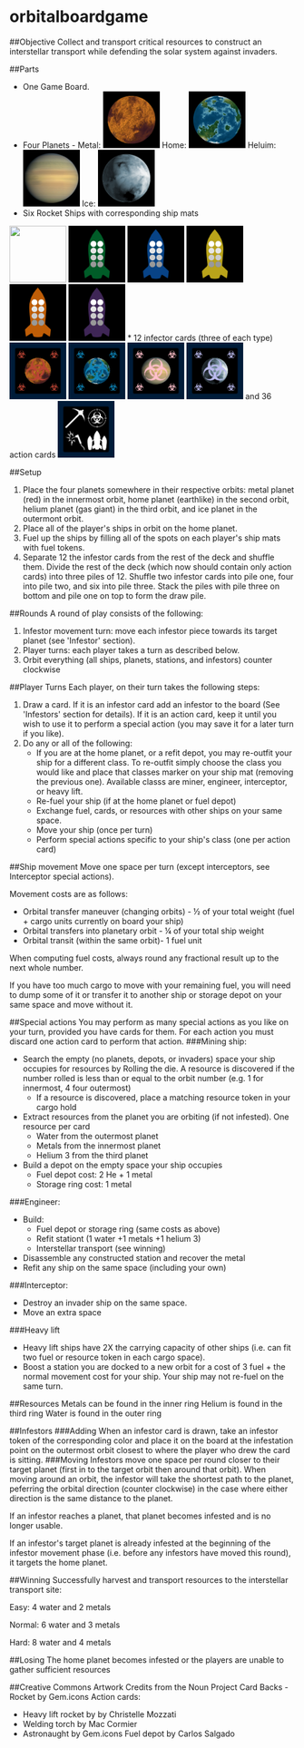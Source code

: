 # orbitalboardgame

##Objective 
Collect and transport critical resources to construct an interstellar transport while defending the solar system against invaders. 

##Parts
* One Game Board.
* Four Planets - 
Metal: <img src="https://github.com/bjornicus/orbitalboardgame/blob/master/metal-planet-mini-tile.png" width="100" height="100" /> 
Home: <img src="https://github.com/bjornicus/orbitalboardgame/blob/master/home-planet-mini-tile.png" width="100" height="100" />
Heluim: <img src="https://github.com/bjornicus/orbitalboardgame/blob/master/helium-planet-mini-tile.png" width="100" height="100" />
Ice: <img src="https://github.com/bjornicus/orbitalboardgame/blob/master/ice-planet-mini-tile.png" width="100" height="100" />
* Six Rocket Ships with corresponding ship mats 
<img src="https://github.com/bjornicus/orbitalboardgame/blob/master/ship-card-reg.png" width="100" height="100" /> 
<img src="https://github.com/bjornicus/orbitalboardgame/blob/master/ship-card-green.png" width="100" height="100" /> 
<img src="https://github.com/bjornicus/orbitalboardgame/blob/master/ship-card-blue.png" width="100" height="100" /> 
<img src="https://github.com/bjornicus/orbitalboardgame/blob/master/ship-card-yellow.png" width="100" height="100" /> 
<img src="https://github.com/bjornicus/orbitalboardgame/blob/master/ship-card-orange.png" width="100" height="100" /> 
<img src="https://github.com/bjornicus/orbitalboardgame/blob/master/ship-card-purple.png" width="100" height="100" />
* 12 infector cards (three of each type) <img src="https://github.com/bjornicus/orbitalboardgame/blob/master/metal-infestor-card.png" width="100" height="100" /> <img src="https://github.com/bjornicus/orbitalboardgame/blob/master/home-infestor-card.png" width="100" height="100" /> <img src="https://github.com/bjornicus/orbitalboardgame/blob/master/helium-infestor-card.png" width="100" height="100" /> <img src="https://github.com/bjornicus/orbitalboardgame/blob/master/ice-infestor-card.png" width="100" height="100" />
and 36 action cards <img src="https://github.com/bjornicus/orbitalboardgame/blob/master/action-card.png" width="100" height="100" />


##Setup 
1. Place the four planets somewhere in their respective orbits: metal planet (red) in the innermost orbit, home planet (earthlike) in the second orbit, helium planet (gas giant) in the third orbit, and ice planet in the outermont orbit.
1. Place all of the player's ships in orbit on the home planet.
1. Fuel up the ships by filling all of the spots on each player's ship mats with fuel tokens.
1. Separate 12 the infestor cards from the rest of the deck and shuffle them. Divide the rest of the deck (which now should contain only action cards) into three piles of 12. Shuffle two infestor cards into pile one, four into pile two, and six into pile three. Stack the piles with pile three on bottom and pile one on top to form the draw pile. 

##Rounds
A round of play consists of the following:
1. Infestor movement turn: move each infestor piece towards its target planet (see 'Infestor' section).
1. Player turns: each player takes a turn as described below. 
1. Orbit everything (all ships, planets, stations, and infestors) counter clockwise 

##Player Turns
Each player, on their turn takes the following steps:
1. Draw a card.  If it is an infestor card add an infestor to the board (See 'Infestors' section for details).  If it is an action card, keep it until you wish to use it to perform a special action (you may save it for a later turn if you like). 
1. Do any or all of the following:
    * If you are at the home planet, or a refit depot, you may re-outfit your ship for a different class.  To re-outfit simply choose the class you would like and place that classes marker on your ship mat (removing the previous one).  Available classs are miner, engineer, interceptor, or heavy lift.
    * Re-fuel your ship (if at the home planet or fuel depot) 
    * Exchange fuel, cards, or resources with other ships on your same space. 
    * Move your ship (once per turn)
    * Perform special actions specific to your ship's class (one per action card)

##Ship movement 
Move one space per turn (except interceptors, see Interceptor special actions).

Movement costs are as follows: 
* Orbital transfer maneuver (changing orbits) - ½ of your total weight (fuel + cargo units currently on board your ship) 
* Orbital transfers into planetary orbit - ¼ of your total ship weight 
* Orbital transit (within the same orbit)- 1 fuel unit 

When computing fuel costs, always round any fractional result up to the next whole number.

If you have too much cargo to move with your remaining fuel, you will need to dump some of it or transfer it to another ship or storage depot on your same space and move without it.  

##Special actions
You may perform as many special actions as you like on your turn, provided you have cards for them. For each action you must discard one action card to perform that action. 
###Mining ship:  
* Search the empty (no planets, depots, or invaders) space your ship occupies for resources by Rolling the die. A resource is discovered if the number rolled is less than or equal to the orbit number (e.g. 1 for innermost, 4 four outermost)  
    * If a resource is discovered, place a matching resource token in your cargo hold
* Extract resources from the planet you are orbiting (if not infested). One resource per card 
    * Water from the outermost planet 
    * Metals from the innermost planet 
    * Helium 3 from the third planet 
* Build a depot on the empty space your ship occupies  
    * Fuel depot cost: 2 He + 1 metal 
    * Storage ring cost: 1 metal 

###Engineer: 
* Build: 
    * Fuel depot or storage ring (same costs as above)
    * Refit stationt (1 water +1 metals +1 helium 3)
    * Interstellar transport (see winning) 
* Disassemble any constructed station and recover the metal
* Refit any ship on the same space (including your own) 

###Interceptor:  
* Destroy an invader ship on the same space.
* Move an extra space 

###Heavy lift
* Heavy lift ships have 2X the carrying capacity of other ships (i.e. can fit two fuel or resource token in each cargo space).
* Boost a station you are docked to a new orbit for a cost of 3 fuel + the normal movement cost for your ship.  Your ship may not re-fuel on the same turn.

##Resources 
Metals can be found in the inner ring 
Helium is found in the third ring 
Water is found in the outer ring 

##Infestors
###Adding
When an infestor card is drawn, take an infestor token of the corresponding color and place it on the board at the infestation point on the outermost orbit closest to where the player who drew the card is sitting.
###Moving
Infestors move one space per round closer to their target planet (first in to the target orbit then around that orbit). When moving around an orbit, the infestor will take the shortest path to the planet, peferring the orbital direction (counter clockwise) in the case where either direction is the same distance to the planet. 

If an infestor reaches a planet, that planet becomes infested and is no longer usable. 

If an infestor's target planet is already infested at the beginning of the infestor movement phase (i.e. before any infestors have moved this round), it targets the home planet.

##Winning 
Successfully harvest and transport resources to the interstellar transport site: 

Easy: 4 water and 2 metals 

Normal: 6 water and 3 metals  

Hard: 8 water and 4 metals  

##Losing 
The home planet becomes infested or the players are unable to gather sufficient resources 

##Creative Commons Artwork Credits from the Noun Project
Card Backs - Rocket by Gem.icons
Action cards: 
 - Heavy lift rocket by by Christelle Mozzati
 - Welding torch by Mac Cormier
 - Astronaught by Gem.icons
Fuel depot by Carlos Salgado
